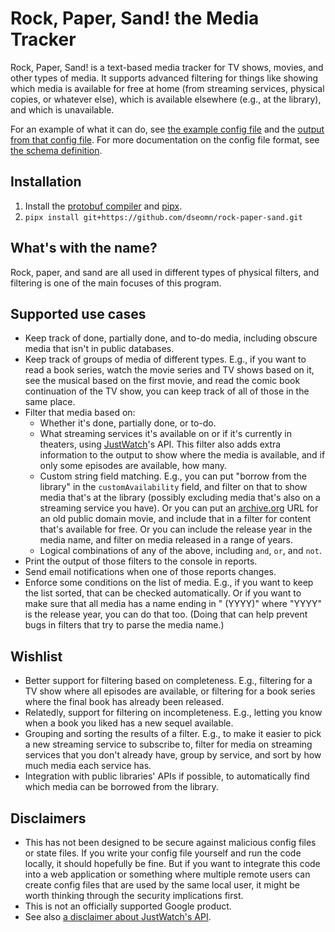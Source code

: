 # Rock, Paper, Sand! the Media Tracker

Rock, Paper, Sand! is a text-based media tracker for TV shows, movies, and other
types of media. It supports advanced filtering for things like showing which
media is available for free at home (from streaming services, physical copies,
or whatever else), which is available elsewhere (e.g., at the library), and
which is unavailable.

For an example of what it can do, see [the example config
file](config.example.yaml) and the [output from that config
file](output.example.yaml). For more documentation on the config file format,
see [the schema definition](rock_paper_sand/proto/config.proto).

## Installation

1.  Install the [protobuf compiler](https://grpc.io/docs/protoc-installation/)
    and [pipx](https://pypa.github.io/pipx/).
1.  `pipx install git+https://github.com/dseomn/rock-paper-sand.git`

## What's with the name?

Rock, paper, and sand are all used in different types of physical filters, and
filtering is one of the main focuses of this program.

## Supported use cases

*   Keep track of done, partially done, and to-do media, including obscure media
    that isn't in public databases.
*   Keep track of groups of media of different types. E.g., if you want to read
    a book series, watch the movie series and TV shows based on it, see the
    musical based on the first movie, and read the comic book continuation of
    the TV show, you can keep track of all of those in the same place.
*   Filter that media based on:
    *   Whether it's done, partially done, or to-do.
    *   What streaming services it's available on or if it's currently in
        theaters, using [JustWatch](https://www.justwatch.com/)'s API. This
        filter also adds extra information to the output to show where the media
        is available, and if only some episodes are available, how many.
    *   Custom string field matching. E.g., you can put "borrow from the
        library" in the `customAvailability` field, and filter on that to show
        media that's at the library (possibly excluding media that's also on a
        streaming service you have). Or you can put an
        [archive.org](https://archive.org/) URL for an old public domain movie,
        and include that in a filter for content that's available for free. Or
        you can include the release year in the media name, and filter on media
        released in a range of years.
    *   Logical combinations of any of the above, including `and`, `or`, and
        `not`.
*   Print the output of those filters to the console in reports.
*   Send email notifications when one of those reports changes.
*   Enforce some conditions on the list of media. E.g., if you want to keep the
    list sorted, that can be checked automatically. Or if you want to make sure
    that all media has a name ending in " (YYYY)" where "YYYY" is the release
    year, you can do that too. (Doing that can help prevent bugs in filters that
    try to parse the media name.)

## Wishlist

*   Better support for filtering based on completeness. E.g., filtering for a TV
    show where all episodes are available, or filtering for a book series where
    the final book has already been released.
*   Relatedly, support for filtering on incompleteness. E.g., letting you know
    when a book you liked has a new sequel available.
*   Grouping and sorting the results of a filter. E.g., to make it easier to
    pick a new streaming service to subscribe to, filter for media on streaming
    services that you don't already have, group by service, and sort by how much
    media each service has.
*   Integration with public libraries' APIs if possible, to automatically find
    which media can be borrowed from the library.

## Disclaimers

*   This has not been designed to be secure against malicious config files or
    state files. If you write your config file yourself and run the code
    locally, it should hopefully be fine. But if you want to integrate this code
    into a web application or something where multiple remote users can create
    config files that are used by the same local user, it might be worth
    thinking through the security implications first.
*   This is not an officially supported Google product.
*   See also [a disclaimer about JustWatch's
    API](https://github.com/dawoudt/JustWatchAPI#disclaimer).
